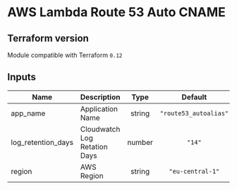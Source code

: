 # AWS Lambda Route 53 Auto CNAME



## Terraform version
Module compatible with Terraform `0.12`


<!-- BEGINNING OF PRE-COMMIT-TERRAFORM DOCS HOOK -->
## Inputs

| Name | Description | Type | Default | Required |
|------|-------------|:----:|:-----:|:-----:|
| app\_name | Application Name | string | `"route53_autoalias"` | no |
| log\_retention\_days | Cloudwatch Log Retation Days | number | `"14"` | no |
| region | AWS Region | string | `"eu-central-1"` | no |

<!-- END OF PRE-COMMIT-TERRAFORM DOCS HOOK -->


